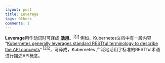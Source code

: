 ```yaml
---
layout: post
title: Leverage
tags: Others
comments: 1
---
```


**Leverage**用作动词时可译成 **<u>活用</u>**。<sup>[[1]][1]</sup> 例如，Kubernetes文档中有一段内容 “<u>Kubernetes generally leverages standard RESTful terminology to describe the API concepts</u>” <sup>[[2]][2]</sup>，可译成，Kubernetes 广泛地活用了标准的RESTful术语进行描述API概念。

[1]: https://eow.alc.co.jp/search?q=leverage	"leverage - 英辞郎 "
[2]: https://kubernetes.io/docs/reference/using-api/api-concepts/	"Kubernetes API Concepts"